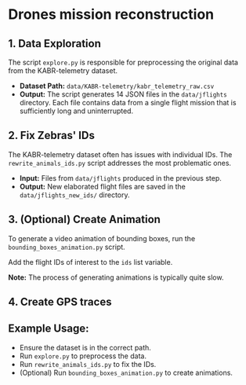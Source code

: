 # Drones mission reconstruction

## 1. Data Exploration
The script `explore.py` is responsible for preprocessing the original data from the KABR-telemetry dataset.

- **Dataset Path:** `data/KABR-telemetry/kabr_telemetry_raw.csv`
- **Output:** The script generates 14 JSON files in the `data/jflights` directory. Each file contains data from a single flight mission that is sufficiently long and uninterrupted.


## 2. Fix Zebras' IDs
The KABR-telemetry dataset often has issues with individual IDs. The `rewrite_animals_ids.py` script addresses the most problematic ones.

- **Input:** Files from `data/jflights` produced in the previous step.
- **Output:** New elaborated flight files are saved in the `data/jflights_new_ids/` directory.


## 3. (Optional) Create Animation
To generate a video animation of bounding boxes, run the `bounding_boxes_animation.py` script. 

Add the flight IDs of interest to the `ids` list variable.

**Note:** The process of generating animations is typically quite slow.


## 4. Create GPS traces



## Example Usage:
- Ensure the dataset is in the correct path.
- Run `explore.py` to preprocess the data.
- Run `rewrite_animals_ids.py` to fix the IDs.
- (Optional) Run `bounding_boxes_animation.py` to create animations.